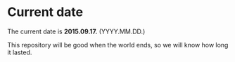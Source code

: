 # Current date

The current date is **2015.09.17.** (YYYY.MM.DD.)

This repository will be good when the world ends, so we will know how long it lasted.